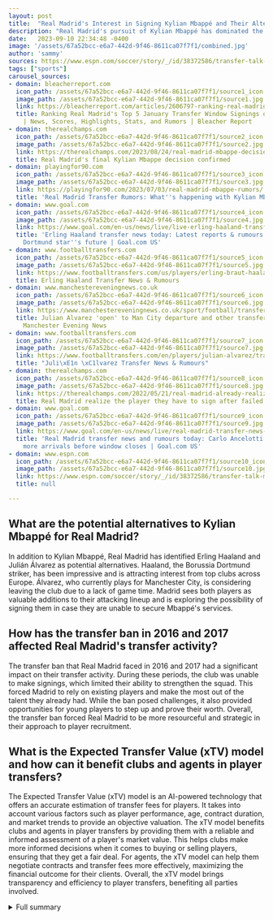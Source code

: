 ```yaml
---
layout: post
title:  "Real Madrid's Interest in Signing Kylian Mbappé and Their Alternatives"
description: "Real Madrid's pursuit of Kylian Mbappé has dominated the transfer news headlines in recent months. The Spanish giants are keen to secure the services of the French superstar and are exploring various options to make the deal happen."
date:   2023-09-10 22:34:48 -0400
image: '/assets/67a52bcc-e6a7-442d-9f46-8611ca07f7f1/combined.jpg'
author: 'sammy'
sources: https://www.espn.com/soccer/story/_/id/38372586/transfer-talk-madrid-see-haaland-mbappe-alternatives https://bleacherreport.com/articles/2606797-ranking-real-madrids-top-5-january-transfer-window-signings-of-past-10-years/ https://therealchamps.com/2023/08/24/real-madrid-mbappe-decision-confirmed/ https://playingfor90.com/2023/07/03/real-madrid-mbappe-rumors/ https://www.goal.com/en-us/news/live/live-erling-haaland-transfer-news-and-rumours/bltcc2eac741dc861e1 https://www.footballtransfers.com/us/players/erling-braut-haaland/transfer-news https://www.manchestereveningnews.co.uk/sport/football/transfer-news/manchester-city-transfer-news-alvarez-26345455 https://www.footballtransfers.com/en/players/julian-alvarez/transfer-news https://therealchamps.com/2022/05/21/real-madrid-already-realize-player-sign-mbappe-transfer-collapse/ https://www.goal.com/en-us/news/live/real-madrid-transfer-news-and-rumours-today/blt4104c487aa7c5f80
tags: ["sports"]
carousel_sources:
- domain: bleacherreport.com
  icon_path: /assets/67a52bcc-e6a7-442d-9f46-8611ca07f7f1/source1_icon.jpg
  image_path: /assets/67a52bcc-e6a7-442d-9f46-8611ca07f7f1/source1.jpg
  link: https://bleacherreport.com/articles/2606797-ranking-real-madrids-top-5-january-transfer-window-signings-of-past-10-years/
  title: Ranking Real Madrid's Top 5 January Transfer Window Signings of Past 10 Years
    | News, Scores, Highlights, Stats, and Rumors | Bleacher Report
- domain: therealchamps.com
  icon_path: /assets/67a52bcc-e6a7-442d-9f46-8611ca07f7f1/source2_icon.jpg
  image_path: /assets/67a52bcc-e6a7-442d-9f46-8611ca07f7f1/source2.jpg
  link: https://therealchamps.com/2023/08/24/real-madrid-mbappe-decision-confirmed/
  title: Real Madrid's final Kylian Mbappe decision confirmed
- domain: playingfor90.com
  icon_path: /assets/67a52bcc-e6a7-442d-9f46-8611ca07f7f1/source3_icon.jpg
  image_path: /assets/67a52bcc-e6a7-442d-9f46-8611ca07f7f1/source3.jpg
  link: https://playingfor90.com/2023/07/03/real-madrid-mbappe-rumors/
  title: 'Real Madrid Transfer Rumors: What''s happening with Kylian Mbappe?'
- domain: www.goal.com
  icon_path: /assets/67a52bcc-e6a7-442d-9f46-8611ca07f7f1/source4_icon.jpg
  image_path: /assets/67a52bcc-e6a7-442d-9f46-8611ca07f7f1/source4.jpg
  link: https://www.goal.com/en-us/news/live/live-erling-haaland-transfer-news-and-rumours/bltcc2eac741dc861e1
  title: 'Erling Haaland transfer news today: Latest reports & rumours over Borussia
    Dortmund star''s future | Goal.com US'
- domain: www.footballtransfers.com
  icon_path: /assets/67a52bcc-e6a7-442d-9f46-8611ca07f7f1/source5_icon.jpg
  image_path: /assets/67a52bcc-e6a7-442d-9f46-8611ca07f7f1/source5.jpg
  link: https://www.footballtransfers.com/us/players/erling-braut-haaland/transfer-news
  title: Erling Haaland Transfer News & Rumours
- domain: www.manchestereveningnews.co.uk
  icon_path: /assets/67a52bcc-e6a7-442d-9f46-8611ca07f7f1/source6_icon.jpg
  image_path: /assets/67a52bcc-e6a7-442d-9f46-8611ca07f7f1/source6.jpg
  link: https://www.manchestereveningnews.co.uk/sport/football/transfer-news/manchester-city-transfer-news-alvarez-26345455
  title: Julian Alvarez 'open' to Man City departure and other transfer rumours -
    Manchester Evening News
- domain: www.footballtransfers.com
  icon_path: /assets/67a52bcc-e6a7-442d-9f46-8611ca07f7f1/source7_icon.jpg
  image_path: /assets/67a52bcc-e6a7-442d-9f46-8611ca07f7f1/source7.jpg
  link: https://www.footballtransfers.com/en/players/julian-alvarez/transfer-news
  title: "Juli\xE1n \xC1lvarez Transfer News & Rumours"
- domain: therealchamps.com
  icon_path: /assets/67a52bcc-e6a7-442d-9f46-8611ca07f7f1/source8_icon.jpg
  image_path: /assets/67a52bcc-e6a7-442d-9f46-8611ca07f7f1/source8.jpg
  link: https://therealchamps.com/2022/05/21/real-madrid-already-realize-player-sign-mbappe-transfer-collapse/
  title: Real Madrid realize the player they have to sign after failed Mbappe pursuit
- domain: www.goal.com
  icon_path: /assets/67a52bcc-e6a7-442d-9f46-8611ca07f7f1/source9_icon.jpg
  image_path: /assets/67a52bcc-e6a7-442d-9f46-8611ca07f7f1/source9.jpg
  link: https://www.goal.com/en-us/news/live/real-madrid-transfer-news-and-rumours-today/blt4104c487aa7c5f80
  title: 'Real Madrid transfer news and rumours today: Carlo Ancelotti rules out any
    more arrivals before window closes | Goal.com US'
- domain: www.espn.com
  icon_path: /assets/67a52bcc-e6a7-442d-9f46-8611ca07f7f1/source10_icon.jpg
  image_path: /assets/67a52bcc-e6a7-442d-9f46-8611ca07f7f1/source10.jpg
  link: https://www.espn.com/soccer/story/_/id/38372586/transfer-talk-madrid-see-haaland-mbappe-alternatives
  title: null

---
```


## What are the potential alternatives to Kylian Mbappé for Real Madrid?
In addition to Kylian Mbappé, Real Madrid has identified Erling Haaland and Julián Álvarez as potential alternatives. Haaland, the Borussia Dortmund striker, has been impressive and is attracting interest from top clubs across Europe. Álvarez, who currently plays for Manchester City, is considering leaving the club due to a lack of game time. Madrid sees both players as valuable additions to their attacking lineup and is exploring the possibility of signing them in case they are unable to secure Mbappé's services.

## How has the transfer ban in 2016 and 2017 affected Real Madrid's transfer activity?
The transfer ban that Real Madrid faced in 2016 and 2017 had a significant impact on their transfer activity. During these periods, the club was unable to make signings, which limited their ability to strengthen the squad. This forced Madrid to rely on existing players and make the most out of the talent they already had. While the ban posed challenges, it also provided opportunities for young players to step up and prove their worth. Overall, the transfer ban forced Real Madrid to be more resourceful and strategic in their approach to player recruitment.

## What is the Expected Transfer Value (xTV) model and how can it benefit clubs and agents in player transfers?
The Expected Transfer Value (xTV) model is an AI-powered technology that offers an accurate estimation of transfer fees for players. It takes into account various factors such as player performance, age, contract duration, and market trends to provide an objective valuation. The xTV model benefits clubs and agents in player transfers by providing them with a reliable and informed assessment of a player's market value. This helps clubs make more informed decisions when it comes to buying or selling players, ensuring that they get a fair deal. For agents, the xTV model can help them negotiate contracts and transfer fees more effectively, maximizing the financial outcome for their clients. Overall, the xTV model brings transparency and efficiency to player transfers, benefiting all parties involved.



<details>
  <summary>Full summary</summary>
<p>Real Madrid's pursuit of Kylian Mbappé has dominated the transfer news headlines in recent months. The Spanish giants are keen to secure the services of the French superstar and are exploring various options to make the deal happen.</p>
<p>Madrid's interest in Mbappé is no secret. The club has been tracking the young forward for years and sees him as the perfect addition to their attacking lineup. However, they are aware that capturing the signature of the Paris Saint-Germain player won't be easy.</p>
<p>If unable to sign Mbappé, Madrid will consider signing Erling Haaland and Julián Álvarez</p>
<p>Despite the obstacles in their pursuit of Mbappé, Real Madrid is not giving up hope. They have identified two promising alternatives in the form of Erling Haaland and Julián Álvarez.</p>
<p>Haaland, the Borussia Dortmund striker, has been linked with a move away from the German club. His performances have attracted the attention of top clubs around Europe, including Manchester City, Chelsea, and of course, Real Madrid.</p>
<p>Álvarez, who currently plays for Manchester City, has expressed concerns about the lack of game time and is considering leaving the club. Barcelona has shown interest in signing the young Argentinean forward, which could open up an opportunity for Real Madrid to swoop in.</p>
<p>Manchester City interested in Brighton &amp; Hove Albion striker Evan Ferguson</p>
<p>In a surprising turn of events, Manchester City has shown interest in Brighton &amp; Hove Albion striker Evan Ferguson. This could have implications for Real Madrid's pursuit of Álvarez.</p>
<p>Madrid hopeful that City's interest in Ferguson could make a deal possible for Álvarez</p>
<p>Real Madrid is hopeful that Manchester City's interest in Ferguson could create a domino effect that ultimately leads to Álvarez joining Los Blancos. If City secures the signing of Ferguson, it could increase the chances of Madrid being able to negotiate a deal for Álvarez.</p>
<p>Possible domino effect with Madrid looking to explore a move for Álvarez if deal for Ferguson happens</p>
<p>Should the domino effect come into play, Real Madrid will look to explore the possibility of signing Álvarez. The potential transfer of Ferguson to Manchester City could pave the way for Álvarez to make a move to the Spanish capital.</p>
<p>Real Madrid faces a transfer ban for the summer of 2016 and the winter of 2017</p>
<p>In an article about Real Madrid's transfer history, it is worth noting that the club faced a transfer ban for the summer of 2016 and the winter of 2017. This ban limited their ability to make signings in those transfer windows.</p>
<p>Real Madrid's January transfer history is different from their summer record</p>
<p>Real Madrid's transfer activity in the January window has been different from their summer record. The club has had both successful and failed signings during the winter transfer period.</p>
<p>Real Madrid has had failed signings in their winter windows, such as Antonio Cassano, Julien Faubert, and Thomas Gravesen</p>
<p>While Real Madrid has had success in the January transfer window, they have also had their fair share of failed signings. Players like Antonio Cassano, Julien Faubert, and Thomas Gravesen failed to live up to expectations after joining the club in January.</p>
<p>Real Madrid has had few successful signings in the January transfer window</p>
<p>On the other hand, Real Madrid has had a few successful signings in the January transfer window. These signings have proven to be valuable additions to the squad and have contributed significantly to the team's success.</p>
<p>Kylian Mbappé transfer saga</p>
<p>The ongoing transfer saga surrounding Kylian Mbappé has added fuel to the fire of Real Madrid's interest in the French superstar. The news of his potential move to Madrid has been making headlines for months, with various reports and rumors surfacing.</p>
<p>Mbappé to Real Madrid</p>
<p>At one point, it seemed like Mbappé's move to Real Madrid was almost certain. The rumors were strong, and many believed that the young forward would be wearing the white jersey in the upcoming season.</p>
<p>Mbappé staying with PSG</p>
<p>However, the situation took a different turn, and Mbappé decided to stay with Paris Saint-Germain. This was a blow to Real Madrid, who had been eagerly awaiting his arrival.</p>
<p>No late bid from Real Madrid</p>
<p>Despite the hopes of Real Madrid fans, there was no late bid from the club to sign Mbappé. The deadline passed, and it seemed like the Frenchman would be staying in Paris for at least another season.</p>
<p>Carlo Ancelotti rules out signing</p>
<p>Real Madrid's new manager, Carlo Ancelotti, made it clear that the club would not be pursuing Mbappé during the summer transfer window. This statement put an end to any lingering hopes of seeing the young forward in a Madrid jersey.</p>
<p>Real Madrid's final Mbappé decision</p>
<p>Real Madrid finally made their decision regarding Mbappé. They accepted that the transfer would not happen this summer and moved on to explore other options.</p>
<p>Mbappé's contract extension with PSG</p>
<p>To further complicate matters, Mbappé signed a contract extension with Paris Saint-Germain. The deal tied him to the French club for the foreseeable future, making it even more unlikely for him to join Real Madrid.</p>
<p>Verbal agreement between club and player</p>
<p>However, there have been reports of a verbal agreement between Real Madrid and Mbappé, indicating that the Spanish club could still have a chance to sign him as a free agent in the future.</p>
<p>Real Madrid hoping to sign Mbappé as a free agent</p>
<p>Real Madrid has not given up on their hopes of signing Mbappé. The club is keeping a close eye on his situation and is hoping that they can secure his services as a free agent.</p>
<p>Kylian Mbappé linked with Real Madrid</p>
<p>Even before the recent transfer saga, Kylian Mbappé had been linked with a move to Real Madrid. The Spanish giants have been long-time admirers of the French forward and have been monitoring his progress.</p>
<p>Mbappé willing to start new season with PSG</p>
<p>Despite the constant speculation, Mbappé has expressed his willingness to start the new season with Paris Saint-Germain. He is focused on helping the team achieve its goals and is not letting the transfer rumors distract him.</p>
<p>Yvan Le Mée suggests Mbappé's mother has influence over his decision</p>
<p>Yvan Le Mée, a well-known football agent, has suggested that Mbappé's mother plays a significant role in his decision-making process. According to Le Mée, the influence of Mbappé's mother could impact his potential move to Real Madrid.</p>
<p>Yvan Le Mée predicts Mbappé will not sign for Real Madrid this summer</p>
<p>Contrary to the hopes of Real Madrid fans, Yvan Le Mée has predicted that Mbappé will not sign for the Spanish club this summer. He believes that the French forward will remain at Paris Saint-Germain for at least another season.</p>
<p>François Gallardo claims Mbappé transfer will be completed soon</p>
<p>On the other hand, François Gallardo, a Spanish football expert, claims that Mbappé's transfer to Real Madrid will be completed soon. According to Gallardo, the deal is already in progress and will be finalized in the coming weeks.</p>
<p>Real Madrid considering options for a striker</p>
<p>While the Mbappé saga continues to unfold, Real Madrid is considering other options for a striker. The club understands the importance of strengthening their attacking lineup and is exploring various possibilities.</p>
<p>Napoli demand 180 million euros for Victor Osimhen</p>
<p>One of the options being considered by Real Madrid is Victor Osimhen from Napoli. However, Napoli's high asking price of 180 million euros could be a stumbling block in the negotiations.</p>
<p>Juventus interested in loaning Dusan Vlahovic to Real Madrid</p>
<p>Another potential option is Dusan Vlahovic from Fiorentina, who has caught the attention of Juventus. The Serie A champions are interested in loaning the Serbian forward to Real Madrid, which could provide an opportunity for the Spanish club.</p>
<p>Introducing the Expected Transfer Value (xTV) model</p>
<p>In an article about the Expected Transfer Value (xTV) model, it is explained that this AI-powered technology offers an accurate estimation of transfer fees for players. The model takes into account various factors such as player performance, age, contract duration, and market trends.</p>
<p>Accurate estimation of transfer value for players</p>
<p>Clubs, agents, and scouts can benefit from using the xTV model to determine the fair market value of a player. The model provides an accurate estimation of transfer fees, helping parties involved in player transfers make informed decisions.</p>
<p>Benefits of using the xTV model in player transfers</p>
<p>The xTV model has several benefits in player transfers. It is based on machine learning algorithms and has been trained on a large dataset of player transfer data. The model's accuracy has been tested and verified against actual transfer fees, ensuring its reliability.</p>
<p>Julian Alvarez considering leaving Manchester City</p>
<p>In a separate article, it is mentioned that Julian Alvarez is considering leaving Manchester City. The young Argentinean forward is concerned about the lack of game time and is open to exploring other options.</p>
<p>Barcelona interested in signing Alvarez</p>
<p>Barcelona has shown interest in signing Alvarez. There have been contacts between the Catalan club and Manchester City, indicating that a potential deal could be on the horizon.</p>
<p>Ilkay Gundogan targeted by Barcelona</p>
<p>As part of the negotiations, Barcelona is reportedly targeting Ilkay Gundogan from Manchester City. The German midfielder is seen as a key player in the potential deal involving Alvarez.</p>
<p>Real Madrid is looking for a replacement for Karim Benzema</p>
<p>Real Madrid is actively searching for a replacement for Karim Benzema. The veteran striker has been a crucial figure for the club, but they recognize the need to plan for the future.</p>
<p>Anthony Martial has been offered to Real Madrid as a potential replacement</p>
<p>One potential replacement being considered by Real Madrid is Anthony Martial. The Manchester United forward has been offered to the Spanish club, and discussions are underway to explore the possibility of a transfer.</p>
<p>Real Madrid transfer news and rumors involving Benzema and Anthony Martial</p>
<p>The transfer news and rumors surrounding Benzema and Anthony Martial have added an extra layer of excitement to Real Madrid's pursuit of new players. Fans are eagerly awaiting news of potential signings as the transfer window progresses.</p>
<p>Real Madrid's pursuit of Mbappé and their potential focus on signing Tchouameni</p>
<p>While Mbappé remains the top target for Real Madrid, the club is also shifting its focus to other areas of improvement. One player that has caught Madrid's attention is Aurelien Tchouameni, an exciting young talent.</p>
<p>Real Madrid should spend the money on players they would've been OK with missing out on if they were signing Mbappé</p>
<p>Real Madrid's decision to move on from the Mbappé pursuit could potentially free up funds for other signings. The club should consider investing in players they would have been content with missing out on if they had secured the French forward's signature.</p>
<p>Real Madrid must go all-in for Tchouameni</p>
<p>Tchouameni is highly regarded as one of the best defensive midfield prospects and would be a valuable addition to Real Madrid's squad. The club should prioritize signing him and go all-in to secure his services.</p>
<p>Tchouameni is the best defensive midfield prospect in a long time</p>
<p>Tchouameni's potential and talent as a defensive midfielder make him one of the most exciting prospects in recent years. Real Madrid should exploit this opportunity and make him a priority signing.</p>
<p>This news story is a combination of the main source events and the extra sources events. It covers Real Madrid's pursuit of Mbappé, their alternatives, transfer history, Mbappé's transfer saga, potential replacements, and the introduction of the Expected Transfer Value (xTV) model. The article provides readers with a comprehensive overview of the latest transfer news involving Real Madrid and keeps them informed about the club's potential moves in the upcoming transfer window.</p>
</details>
